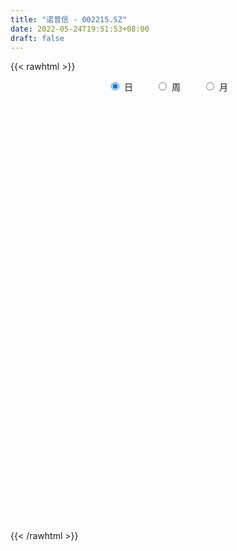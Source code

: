 ```yaml
---
title: "诺普信 - 002215.SZ"
date: 2022-05-24T19:51:53+08:00
draft: false
---
```

{{< rawhtml >}}
    <div style="text-align: center">
        <label style="padding: 1rem;"><input style="margin-right: .5rem" type="radio" name="period" value="D" checked onclick="period_change(this)">日</label>
        <label style="padding: 1rem;"><input style="margin-right: .5rem" type="radio" name="period" value="W" onclick="period_change(this)">周</label>
        <label style="padding: 1rem;"><input style="margin-right: .5rem" type="radio" name="period" value="M" onclick="period_change(this)">月</label>
    </div>
    <div id="chart" style="height: 700px;"></div> 
    <script type="text/javascript">
        const D_v = [60649.0,53794.66,60873.74,36937.0,48613.0,34740.74,34800.63,42772.08,46155.95,68026.43,63951.6,67147.12,61768.01,81142.34,64448.39,59688.74,45954.0,45189.6,44986.1,109487.81,78134.01,126388.38,112275.99,123543.45,178608.31,84661.29,121517.71,73201.54,87243.5,155248.01,84509.02,48795.67,56536.09,44275.94,61670.0,184777.28,72850.76,50627.6,47685.0,42605.88,44467.77,61902.3,38774.91,78139.6,49396.6,41356.0,33463.9,71434.51,42306.81,43403.98,59270.99,51622.14,57786.0,72183.06,54178.18,42617.19,61509.24,45658.0,52574.01,47603.0,41031.52,50071.34,56263.0,58788.0,70434.68,84414.44,75149.81,70818.01,55273.43,41768.0,53281.5,59836.05,78556.9,69622.8,152141.29,117099.38,201098.51,97010.73,121613.37,74896.89,126249.07,125310.13,107901.13,208026.54,205317.69,178239.35,313218.91,289357.1,253966.43,376254.07,394253.87,320524.87,313929.02,335900.84,344615.22,150069.57,155334.35,97629.61,149814.13,123701.11,91222.32,138672.56,63771.39,98301.28,168200.43,216607.19,108783.66,516191.47,401081.71,194367.6,173082.0,143390.77,211558.09,94500.06,99037.0,126050.38,75703.99,79815.0,119542.92,63768.08,65291.11,95272.48,88628.76,93270.03,96940.53,113738.92,65725.53,81386.12,88477.96,128781.53,105652.0,127235.93,85025.97,83069.22,128472.7,93664.78,115633.48,79064.08,68063.09,205007.96,118601.91,84515.0,88556.0,61139.0,77994.21,91326.7,113216.93,122025.9,107240.75,179537.28,104623.28,127023.21,89202.19,96763.48,119618.3,171716.52,137259.09,106101.35,270765.12,260657.29,161072.1,95763.48,123513.64,89346.53,142777.88,74793.25,122748.0,187184.93,145701.7,142237.73,85433.36,172910.92,144379.96,80340.97,166529.58,132095.49,84925.09,97166.42,83990.99,85870.0,78516.95,69679.8,67613.89,58494.34,53888.83,128074.46,271110.68,123588.79,123157.69,94254.1,267662.95,243140.74,121334.0,103223.37,70968.0,80839.0,105854.04,321301.39,300873.12,179811.49,206909.72,153220.82,277599.22,192259.0,206218.94,265417.71,191399.91,225975.77,259883.0,169596.89,149765.96,190692.0,295590.91,269185.59,498699.15,401230.47,254982.52,469396.21,336515.38,225511.0,279685.0,388707.82,339212.79,736543.64,569323.38,474315.66,309426.14,653931.67,709516.16,612321.75,463353.43,337731.48,241573.78,234616.81,225342.97,236624.09,211886.31,189074.22,138309.7,152093.0,262631.0,135413.0,165889.54,392576.94,179950.92,156174.01,138870.13,111893.62,179676.37,187596.65]
const D_histogram = [0.0,0.0018762393,-0.0020664705,-0.0050543364,-0.0053993365,-0.0078163083,-0.0082476062,-0.0036340544,-0.0004827112,0.0040960839,0.0068121801,0.0082028642,0.0099220339,0.0142487719,0.0130519032,0.0121847991,0.0090340343,0.0089871484,0.0077342406,0.0126721628,0.0155547776,0.0182198095,0.0205672327,0.0225456522,0.0298940426,0.0325159029,0.0262201234,0.0203488041,0.0111758735,0.0118761245,0.0059373853,-0.0013120517,-0.0115526974,-0.0173614226,-0.0264299989,-0.0548751037,-0.0670454115,-0.068224194,-0.0686781774,-0.0672211875,-0.0600223672,-0.0494652497,-0.0397966035,-0.0272719159,-0.0205714665,-0.0146350156,-0.0088170901,-0.00208199,0.0036033044,0.0076861789,0.0047895487,0.0014882896,-0.0050878007,-0.0114456363,-0.0090110026,-0.0062779222,0.0022568446,0.0050409727,0.0078923338,0.0048747841,0.0078984388,0.0119793896,0.015843623,0.0193333416,0.0236376736,0.0300876042,0.0291793663,0.0249166298,0.0270143247,0.0246307826,0.0239745351,0.023104328,0.0265602098,0.0286568413,0.0354698873,0.0358666234,0.0449027286,0.0428233771,0.0388938857,0.0358366357,0.0327665003,0.0336036085,0.035492876,0.0448816255,0.0558237306,0.0549132558,0.0764906858,0.0744815682,0.0825133111,0.0885712494,0.0954253129,0.0913525744,0.0938381262,0.0617995163,0.0147659069,-0.0124309337,-0.0468002651,-0.0639733346,-0.0571967153,-0.050950013,-0.056733969,-0.0670732893,-0.0712766495,-0.0821003107,-0.0631337457,-0.0665507363,-0.0664357299,-0.0390726555,-0.0176743889,-0.0106688468,-0.016856371,-0.0303120976,-0.0609506433,-0.0712578797,-0.0655664053,-0.069779642,-0.0708865802,-0.0691887815,-0.0752369839,-0.0741645131,-0.0691543038,-0.0636955529,-0.0536294101,-0.0385281883,-0.0241657772,-0.017984204,-0.0082788072,-0.001960063,0.0038237513,0.0127894294,0.0187830563,0.0308531493,0.0383706789,0.0438295675,0.0361248999,0.0338928351,0.0376833581,0.0360296562,0.033520897,0.0413803196,0.037363054,0.0317707336,0.0254119462,0.0207627012,0.0148286565,0.0058138925,0.0074528673,0.011837435,0.0125806477,0.0211847218,0.0271965643,0.0286538026,0.0245618979,0.0158740676,0.0079157335,0.0129391371,0.0149574135,0.0123995355,0.0236718323,0.0353096298,0.029893373,0.0229382344,0.0089491072,0.0059422112,0.0035810814,0.0023784945,0.0038742101,0.0088884615,0.0094431825,-0.0005059656,-0.0082197351,-0.0287873724,-0.0415897004,-0.0493971492,-0.076526398,-0.0816225889,-0.0884101168,-0.0803841847,-0.0626728071,-0.040314572,-0.0231438905,-0.0081575028,-0.0036035032,0.0024774588,0.0053620109,0.0201195671,0.0408612434,0.0494951438,0.0576328316,0.0572434354,0.0584193146,0.0437888946,0.0326820722,0.0236533448,0.0182610471,0.0153890456,0.0084686075,0.011479523,0.0147876275,-0.0023467683,-0.0135216195,-0.0139627544,-0.0025158418,-0.0071864224,-0.0287178595,-0.020056236,-0.0152147137,-0.000861324,0.0167889248,0.022140351,0.0213666504,0.0224892886,0.0310721733,0.0335994211,0.0461619366,0.0348944779,0.0226036897,0.0211132863,0.0219551263,0.0075720079,0.0035282083,0.0029779515,-0.0081240951,0.0015641236,0.0103701312,-0.0175999669,-0.0269091348,-0.0067418905,0.007246228,-0.0159354141,-0.0592482723,-0.1197933593,-0.1589744179,-0.1612888176,-0.163619511,-0.1418527805,-0.1083526949,-0.0817710745,-0.0524365975,-0.0272621679,-0.0155253741,-0.0076854938,0.0049765338,0.0340257688,0.0468569386,0.0493816885,0.049668908,0.0503399547,0.0530161945,0.0356282939]
const D_fast = [0.0,0.0023452991,-0.0021140283,-0.0063654782,-0.0080603125,-0.0124313614,-0.0149245609,-0.0112195227,-0.0081888572,-0.0025860412,0.0018331001,0.0052745002,0.0094741784,0.0173631094,0.0194292165,0.0216083122,0.0207160559,0.0229159571,0.0235966095,0.0317025724,0.0384738815,0.0456938658,0.0531830972,0.0607979298,0.0756198308,0.0863706668,0.0866299182,0.0858457999,0.0794668376,0.0831361198,0.0786817269,0.071104277,0.0579754569,0.0478263761,0.0321503,-0.0100135807,-0.0389452413,-0.0571800724,-0.0748036002,-0.0901519071,-0.0979586786,-0.0997678736,-0.1000483782,-0.0943416695,-0.0927840867,-0.0905063898,-0.0868927368,-0.0806781342,-0.0740920138,-0.0680875945,-0.0697868376,-0.0727160242,-0.0805640647,-0.0897833093,-0.0896014263,-0.0884378264,-0.0793388485,-0.0752944772,-0.0704700327,-0.0722688863,-0.067270622,-0.0601948237,-0.0523696846,-0.0440466305,-0.0338328801,-0.0198610485,-0.0134744449,-0.0115080239,-0.0026567479,0.0011174057,0.006454792,0.0113606669,0.0214566011,0.030717443,0.0463979608,0.0557613527,0.0760231401,0.0846496328,0.0904436128,0.0963455218,0.1014670115,0.1107050218,0.1214675083,0.1420766642,0.1669747019,0.1797925411,0.2204926426,0.2371039171,0.2657639877,0.2939647384,0.3246751301,0.3434405352,0.3693856186,0.3527968877,0.309454755,0.279150181,0.2330807833,0.1999143802,0.1923918207,0.1859010197,0.1659335714,0.1388259288,0.1168034062,0.0854546673,0.0886377959,0.0685831212,0.0520891952,0.0696841057,0.0866637751,0.0910021055,0.0806004885,0.0595667375,0.013690531,-0.0144311754,-0.0251313022,-0.0467894495,-0.0656180327,-0.0812174294,-0.1060748777,-0.1235435353,-0.1358219019,-0.1462870392,-0.1496282489,-0.1441590742,-0.1358381074,-0.1341525852,-0.1265168902,-0.1206881618,-0.1139484097,-0.1017853742,-0.0910959832,-0.0713126029,-0.0542024035,-0.0377861231,-0.0364595658,-0.0302184218,-0.0170070592,-0.0096533471,-0.0037818821,0.0144226205,0.0197461183,0.0220964813,0.0220906805,0.0226321108,0.0204052302,0.0128439393,0.016346131,0.0236900574,0.0275784321,0.0414786866,0.0542896702,0.0629103591,0.0649589289,0.0602396155,0.0542602148,0.0625184026,0.0682760324,0.0688180383,0.0860082932,0.106473498,0.1085305845,0.1073100046,0.0955581542,0.0940368109,0.0925709515,0.0919629882,0.0944272564,0.1016636231,0.1045791398,0.0945035003,0.0847347969,0.0569703166,0.0337705634,0.0136138273,-0.032647021,-0.0581488591,-0.0870389162,-0.0991090303,-0.0970658544,-0.0847862624,-0.0734015534,-0.0604545415,-0.0568014177,-0.0501010909,-0.0458760361,-0.0260885882,0.004868399,0.0258760853,0.0484219811,0.0623434437,0.0781241516,0.0744409552,0.0715046508,0.0683892596,0.0675622237,0.0685374836,0.0637341973,0.0696149936,0.076620005,0.0588989171,0.044343661,0.0404118375,0.0512297896,0.0447626035,0.0160517015,0.019699266,0.0207371098,0.0348751686,0.0567226485,0.0676091625,0.0721771246,0.0789220849,0.095273013,0.106200116,0.1303031156,0.1277592764,0.1211194106,0.1249073288,0.1312379503,0.1187478339,0.1155860865,0.1157803175,0.1026472471,0.1127264968,0.1241250372,0.0917549473,0.0757184957,0.0942002673,0.1099999429,0.0828344472,0.024709521,-0.0657839058,-0.1447085689,-0.1873451731,-0.2305807442,-0.2442772088,-0.2378652969,-0.2317264452,-0.2155011176,-0.1971422299,-0.1892867797,-0.1833682727,-0.1694621118,-0.1319064345,-0.10736103,-0.0924908581,-0.0797864116,-0.0665303762,-0.0506000877,-0.0590809149]
const D_slow = [0.0,0.0004690598,-0.0000475578,-0.0013111419,-0.002660976,-0.0046150531,-0.0066769546,-0.0075854683,-0.0077061461,-0.0066821251,-0.00497908,-0.002928364,-0.0004478555,0.0031143375,0.0063773133,0.009423513,0.0116820216,0.0139288087,0.0158623689,0.0190304096,0.022919104,0.0274740563,0.0326158645,0.0382522776,0.0457257882,0.0538547639,0.0604097948,0.0654969958,0.0682909642,0.0712599953,0.0727443416,0.0724163287,0.0695281543,0.0651877987,0.058580299,0.044861523,0.0281001702,0.0110441216,-0.0061254227,-0.0229307196,-0.0379363114,-0.0503026238,-0.0602517747,-0.0670697537,-0.0722126203,-0.0758713742,-0.0780756467,-0.0785961442,-0.0776953181,-0.0757737734,-0.0745763862,-0.0742043138,-0.075476264,-0.0783376731,-0.0805904237,-0.0821599043,-0.0815956931,-0.0803354499,-0.0783623665,-0.0771436704,-0.0751690607,-0.0721742133,-0.0682133076,-0.0633799722,-0.0574705538,-0.0499486527,-0.0426538112,-0.0364246537,-0.0296710725,-0.0235133769,-0.0175197431,-0.0117436611,-0.0051036087,0.0020606017,0.0109280735,0.0198947293,0.0311204115,0.0418262558,0.0515497272,0.0605088861,0.0687005112,0.0771014133,0.0859746323,0.0971950387,0.1111509713,0.1248792853,0.1440019567,0.1626223488,0.1832506766,0.205393489,0.2292498172,0.2520879608,0.2755474923,0.2909973714,0.2946888481,0.2915811147,0.2798810484,0.2638877148,0.249588536,0.2368510327,0.2226675405,0.2058992181,0.1880800557,0.1675549781,0.1517715416,0.1351338576,0.1185249251,0.1087567612,0.104338164,0.1016709523,0.0974568595,0.0898788351,0.0746411743,0.0568267044,0.040435103,0.0229901925,0.0052685475,-0.0120286479,-0.0308378939,-0.0493790221,-0.0666675981,-0.0825914863,-0.0959988388,-0.1056308859,-0.1116723302,-0.1161683812,-0.118238083,-0.1187280988,-0.117772161,-0.1145748036,-0.1098790395,-0.1021657522,-0.0925730825,-0.0816156906,-0.0725844656,-0.0641112569,-0.0546904173,-0.0456830033,-0.037302779,-0.0269576991,-0.0176169356,-0.0096742522,-0.0033212657,0.0018694096,0.0055765737,0.0070300469,0.0088932637,0.0118526224,0.0149977843,0.0202939648,0.0270931059,0.0342565565,0.040397031,0.0443655479,0.0463444813,0.0495792655,0.0533186189,0.0564185028,0.0623364609,0.0711638683,0.0786372115,0.0843717702,0.086609047,0.0880945997,0.0889898701,0.0895844937,0.0905530462,0.0927751616,0.0951359572,0.0950094659,0.0929545321,0.085757689,0.0753602639,0.0630109765,0.043879377,0.0234737298,0.0013712006,-0.0187248456,-0.0343930473,-0.0444716904,-0.050257663,-0.0522970387,-0.0531979145,-0.0525785498,-0.051238047,-0.0462081553,-0.0359928444,-0.0236190585,-0.0092108506,0.0051000083,0.019704837,0.0306520606,0.0388225786,0.0447359148,0.0493011766,0.053148438,0.0552655899,0.0581354706,0.0618323775,0.0612456854,0.0578652805,0.0543745919,0.0537456315,0.0519490259,0.044769561,0.039755502,0.0359518236,0.0357364926,0.0399337238,0.0454688115,0.0508104741,0.0564327963,0.0642008396,0.0726006949,0.084141179,0.0928647985,0.0985157209,0.1037940425,0.1092828241,0.111175826,0.1120578781,0.112802366,0.1107713422,0.1111623731,0.1137549059,0.1093549142,0.1026276305,0.1009421579,0.1027537149,0.0987698613,0.0839577933,0.0540094535,0.014265849,-0.0260563554,-0.0669612332,-0.1024244283,-0.129512602,-0.1499553707,-0.16306452,-0.169880062,-0.1737614055,-0.175682779,-0.1744386455,-0.1659322033,-0.1542179687,-0.1418725466,-0.1294553196,-0.1168703309,-0.1036162823,-0.0947092088]
const D_data = [['2021-05-13', 5.5139, 5.4451, 5.4352, 5.5335],['2021-05-14', 5.4451, 5.4745, 5.4057, 5.4844],['2021-05-17', 5.4647, 5.3959, 5.3664, 5.4844],['2021-05-18', 5.4057, 5.3861, 5.3369, 5.4057],['2021-05-19', 5.3959, 5.4057, 5.3763, 5.4254],['2021-05-20', 5.3861, 5.3664, 5.3566, 5.4057],['2021-05-21', 5.3664, 5.3763, 5.3566, 5.4057],['2021-05-24', 5.3763, 5.4451, 5.3664, 5.4451],['2021-05-25', 5.4549, 5.4451, 5.3959, 5.4549],['2021-05-26', 5.4451, 5.4844, 5.4352, 5.504],['2021-05-27', 5.4942, 5.4844, 5.4745, 5.5139],['2021-05-28', 5.4942, 5.4844, 5.4745, 5.5433],['2021-05-31', 5.4844, 5.504, 5.4549, 5.5335],['2021-06-01', 5.504, 5.563, 5.4745, 5.5728],['2021-06-02', 5.563, 5.5139, 5.4844, 5.6023],['2021-06-03', 5.5532, 5.5237, 5.504, 5.5532],['2021-06-04', 5.5237, 5.4942, 5.4942, 5.5433],['2021-06-07', 5.4942, 5.5335, 5.4745, 5.5433],['2021-06-08', 5.5433, 5.5237, 5.4844, 5.5532],['2021-06-09', 5.5335, 5.622, 5.5237, 5.6515],['2021-06-10', 5.6318, 5.6318, 5.563, 5.6515],['2021-06-11', 5.6318, 5.6613, 5.5925, 5.7596],['2021-06-15', 5.6613, 5.6908, 5.5728, 5.7399],['2021-06-16', 5.6318, 5.7203, 5.6318, 5.7989],['2021-06-17', 5.73, 5.84, 5.68, 5.94],['2021-06-18', 5.86, 5.84, 5.77, 5.88],['2021-06-21', 5.85, 5.75, 5.7, 5.88],['2021-06-22', 5.75, 5.75, 5.71, 5.79],['2021-06-23', 5.74, 5.69, 5.65, 5.75],['2021-06-24', 5.68, 5.81, 5.6, 5.83],['2021-06-25', 5.81, 5.73, 5.71, 5.81],['2021-06-28', 5.71, 5.69, 5.69, 5.76],['2021-06-29', 5.69, 5.61, 5.6, 5.7],['2021-06-30', 5.61, 5.62, 5.6, 5.65],['2021-07-01', 5.63, 5.53, 5.52, 5.64],['2021-07-02', 5.4, 5.16, 5.0, 5.4],['2021-07-05', 5.13, 5.21, 5.13, 5.25],['2021-07-06', 5.23, 5.26, 5.17, 5.28],['2021-07-07', 5.21, 5.21, 5.17, 5.26],['2021-07-08', 5.21, 5.18, 5.17, 5.24],['2021-07-09', 5.15, 5.22, 5.15, 5.22],['2021-07-12', 5.26, 5.26, 5.23, 5.33],['2021-07-13', 5.26, 5.26, 5.2, 5.29],['2021-07-14', 5.25, 5.32, 5.25, 5.38],['2021-07-15', 5.32, 5.27, 5.23, 5.33],['2021-07-16', 5.28, 5.27, 5.24, 5.33],['2021-07-19', 5.28, 5.28, 5.22, 5.29],['2021-07-20', 5.23, 5.31, 5.17, 5.32],['2021-07-21', 5.31, 5.32, 5.27, 5.34],['2021-07-22', 5.31, 5.32, 5.27, 5.34],['2021-07-23', 5.3, 5.23, 5.21, 5.31],['2021-07-26', 5.21, 5.2, 5.11, 5.24],['2021-07-27', 5.18, 5.12, 5.12, 5.25],['2021-07-28', 5.08, 5.07, 5.0, 5.14],['2021-07-29', 5.09, 5.15, 5.0, 5.2],['2021-07-30', 5.12, 5.15, 5.1, 5.17],['2021-08-02', 5.12, 5.24, 5.1, 5.25],['2021-08-03', 5.22, 5.19, 5.17, 5.25],['2021-08-04', 5.2, 5.2, 5.17, 5.23],['2021-08-05', 5.2, 5.12, 5.11, 5.21],['2021-08-06', 5.14, 5.19, 5.09, 5.19],['2021-08-09', 5.18, 5.22, 5.17, 5.24],['2021-08-10', 5.2, 5.24, 5.2, 5.26],['2021-08-11', 5.25, 5.26, 5.22, 5.27],['2021-08-12', 5.26, 5.3, 5.24, 5.34],['2021-08-13', 5.3, 5.37, 5.27, 5.38],['2021-08-16', 5.4, 5.31, 5.3, 5.44],['2021-08-17', 5.31, 5.27, 5.25, 5.39],['2021-08-18', 5.29, 5.36, 5.26, 5.37],['2021-08-19', 5.35, 5.32, 5.3, 5.39],['2021-08-20', 5.31, 5.35, 5.25, 5.36],['2021-08-23', 5.36, 5.36, 5.33, 5.4],['2021-08-24', 5.37, 5.44, 5.35, 5.44],['2021-08-25', 5.42, 5.46, 5.39, 5.48],['2021-08-26', 5.46, 5.57, 5.43, 5.61],['2021-08-27', 5.55, 5.54, 5.46, 5.62],['2021-08-30', 5.54, 5.71, 5.54, 5.77],['2021-08-31', 5.74, 5.63, 5.61, 5.74],['2021-09-01', 5.65, 5.63, 5.53, 5.71],['2021-09-02', 5.6, 5.66, 5.58, 5.67],['2021-09-03', 5.69, 5.68, 5.66, 5.82],['2021-09-06', 5.63, 5.76, 5.62, 5.85],['2021-09-07', 5.78, 5.82, 5.76, 5.86],['2021-09-08', 5.84, 5.99, 5.84, 6.03],['2021-09-09', 5.97, 6.12, 5.92, 6.16],['2021-09-10', 6.1, 6.06, 5.98, 6.14],['2021-09-13', 6.02, 6.47, 6.01, 6.49],['2021-09-14', 6.54, 6.31, 6.26, 6.54],['2021-09-15', 6.33, 6.54, 6.27, 6.57],['2021-09-16', 6.5, 6.65, 6.45, 6.86],['2021-09-17', 6.66, 6.8, 6.53, 6.94],['2021-09-22', 6.73, 6.78, 6.68, 6.94],['2021-09-23', 6.76, 6.97, 6.7, 7.1],['2021-09-24', 6.97, 6.56, 6.53, 6.97],['2021-09-27', 6.51, 6.23, 6.0, 6.59],['2021-09-28', 6.3, 6.32, 6.21, 6.4],['2021-09-29', 6.26, 6.08, 6.06, 6.36],['2021-09-30', 6.12, 6.15, 6.08, 6.23],['2021-10-08', 6.21, 6.41, 6.2, 6.49],['2021-10-11', 6.39, 6.43, 6.23, 6.55],['2021-10-12', 6.44, 6.27, 6.23, 6.45],['2021-10-13', 6.29, 6.15, 5.94, 6.29],['2021-10-14', 6.15, 6.16, 6.05, 6.19],['2021-10-15', 6.15, 6.0, 5.97, 6.16],['2021-10-18', 6.05, 6.36, 6.03, 6.38],['2021-10-19', 6.37, 6.09, 6.06, 6.37],['2021-10-20', 6.09, 6.09, 6.0, 6.17],['2021-10-21', 6.12, 6.48, 6.09, 6.7],['2021-10-22', 6.38, 6.53, 6.32, 6.66],['2021-10-25', 6.55, 6.43, 6.43, 6.65],['2021-10-26', 6.47, 6.27, 6.22, 6.49],['2021-10-27', 6.3, 6.12, 6.07, 6.3],['2021-10-28', 6.16, 5.76, 5.74, 6.16],['2021-10-29', 5.76, 5.86, 5.73, 5.88],['2021-11-01', 5.8, 6.0, 5.8, 6.04],['2021-11-02', 5.99, 5.83, 5.78, 6.11],['2021-11-03', 5.84, 5.8, 5.75, 5.86],['2021-11-04', 5.83, 5.78, 5.73, 5.83],['2021-11-05', 5.78, 5.61, 5.6, 5.79],['2021-11-08', 5.6, 5.62, 5.56, 5.71],['2021-11-09', 5.62, 5.62, 5.6, 5.68],['2021-11-10', 5.62, 5.59, 5.51, 5.65],['2021-11-11', 5.6, 5.63, 5.56, 5.71],['2021-11-12', 5.62, 5.71, 5.61, 5.74],['2021-11-15', 5.71, 5.74, 5.7, 5.8],['2021-11-16', 5.74, 5.66, 5.65, 5.8],['2021-11-17', 5.67, 5.72, 5.65, 5.75],['2021-11-18', 5.72, 5.7, 5.68, 5.77],['2021-11-19', 5.7, 5.71, 5.59, 5.73],['2021-11-22', 5.68, 5.78, 5.68, 5.88],['2021-11-23', 5.77, 5.78, 5.76, 5.85],['2021-11-24', 5.79, 5.91, 5.75, 5.94],['2021-11-25', 5.92, 5.92, 5.85, 5.97],['2021-11-26', 5.91, 5.95, 5.89, 5.98],['2021-11-29', 5.86, 5.8, 5.75, 5.88],['2021-11-30', 5.8, 5.86, 5.8, 5.95],['2021-12-01', 5.86, 5.96, 5.82, 5.97],['2021-12-02', 6.0, 5.92, 5.89, 6.01],['2021-12-03', 5.93, 5.92, 5.86, 5.94],['2021-12-06', 5.91, 6.09, 5.89, 6.2],['2021-12-07', 6.09, 5.98, 5.94, 6.16],['2021-12-08', 6.01, 5.96, 5.94, 6.04],['2021-12-09', 5.95, 5.94, 5.9, 5.96],['2021-12-10', 5.93, 5.95, 5.91, 5.99],['2021-12-13', 5.96, 5.92, 5.9, 6.01],['2021-12-14', 5.92, 5.85, 5.82, 5.92],['2021-12-15', 5.85, 5.97, 5.8, 6.02],['2021-12-16', 5.97, 6.03, 5.93, 6.03],['2021-12-17', 6.05, 6.01, 6.0, 6.11],['2021-12-20', 5.99, 6.15, 5.99, 6.2],['2021-12-21', 6.15, 6.18, 6.1, 6.19],['2021-12-22', 6.2, 6.17, 6.09, 6.23],['2021-12-23', 6.16, 6.12, 6.1, 6.18],['2021-12-24', 6.12, 6.05, 6.03, 6.16],['2021-12-27', 6.07, 6.03, 6.03, 6.21],['2021-12-28', 6.06, 6.2, 6.04, 6.22],['2021-12-29', 6.17, 6.2, 6.1, 6.3],['2021-12-30', 6.18, 6.16, 6.15, 6.24],['2021-12-31', 6.3, 6.38, 6.21, 6.45],['2022-01-04', 6.38, 6.48, 6.32, 6.51],['2022-01-05', 6.46, 6.32, 6.27, 6.46],['2022-01-06', 6.3, 6.3, 6.29, 6.4],['2022-01-07', 6.31, 6.18, 6.18, 6.34],['2022-01-10', 6.19, 6.29, 6.17, 6.31],['2022-01-11', 6.29, 6.3, 6.26, 6.4],['2022-01-12', 6.33, 6.32, 6.27, 6.36],['2022-01-13', 6.34, 6.37, 6.26, 6.45],['2022-01-14', 6.39, 6.45, 6.32, 6.53],['2022-01-17', 6.45, 6.43, 6.37, 6.49],['2022-01-18', 6.41, 6.29, 6.29, 6.44],['2022-01-19', 6.28, 6.28, 6.26, 6.35],['2022-01-20', 6.26, 6.04, 6.04, 6.31],['2022-01-21', 6.02, 6.03, 5.92, 6.11],['2022-01-24', 6.01, 6.01, 5.93, 6.06],['2022-01-25', 6.0, 5.63, 5.61, 6.02],['2022-01-26', 5.64, 5.76, 5.63, 5.83],['2022-01-27', 5.78, 5.64, 5.61, 5.79],['2022-01-28', 5.68, 5.76, 5.67, 5.83],['2022-02-07', 5.78, 5.89, 5.78, 5.96],['2022-02-08', 5.89, 6.01, 5.88, 6.03],['2022-02-09', 6.01, 6.02, 6.0, 6.09],['2022-02-10', 5.98, 6.06, 5.97, 6.08],['2022-02-11', 6.1, 5.97, 5.95, 6.1],['2022-02-14', 5.95, 6.01, 5.94, 6.04],['2022-02-15', 5.98, 5.99, 5.94, 6.04],['2022-02-16', 6.01, 6.19, 6.01, 6.22],['2022-02-17', 6.28, 6.38, 6.28, 6.45],['2022-02-18', 6.38, 6.34, 6.27, 6.38],['2022-02-21', 6.3, 6.42, 6.28, 6.42],['2022-02-22', 6.42, 6.38, 6.31, 6.43],['2022-02-23', 6.61, 6.45, 6.39, 6.75],['2022-02-24', 6.44, 6.26, 6.16, 6.57],['2022-02-25', 6.32, 6.27, 6.22, 6.38],['2022-02-28', 6.29, 6.27, 6.22, 6.35],['2022-03-01', 6.27, 6.3, 6.25, 6.33],['2022-03-02', 6.3, 6.33, 6.24, 6.36],['2022-03-03', 6.35, 6.27, 6.23, 6.35],['2022-03-04', 6.26, 6.4, 6.21, 6.6],['2022-03-07', 6.48, 6.44, 6.39, 6.64],['2022-03-08', 6.41, 6.16, 6.16, 6.44],['2022-03-09', 6.18, 6.16, 5.79, 6.29],['2022-03-10', 6.26, 6.26, 6.18, 6.42],['2022-03-11', 6.2, 6.44, 6.08, 6.5],['2022-03-14', 6.44, 6.26, 6.26, 6.5],['2022-03-15', 6.21, 5.97, 5.97, 6.35],['2022-03-16', 6.07, 6.3, 5.93, 6.33],['2022-03-17', 6.32, 6.28, 6.25, 6.4],['2022-03-18', 6.24, 6.45, 6.22, 6.53],['2022-03-21', 6.5, 6.59, 6.42, 6.62],['2022-03-22', 6.65, 6.52, 6.48, 6.65],['2022-03-23', 6.52, 6.48, 6.45, 6.57],['2022-03-24', 6.45, 6.53, 6.4, 6.6],['2022-03-25', 6.48, 6.68, 6.48, 6.79],['2022-03-28', 6.73, 6.67, 6.61, 6.89],['2022-03-29', 6.67, 6.88, 6.61, 6.99],['2022-03-30', 6.8, 6.63, 6.59, 6.87],['2022-03-31', 6.59, 6.59, 6.53, 6.68],['2022-04-01', 6.63, 6.72, 6.59, 7.05],['2022-04-06', 6.65, 6.78, 6.54, 6.82],['2022-04-07', 6.77, 6.58, 6.58, 6.79],['2022-04-08', 6.61, 6.68, 6.4, 6.76],['2022-04-11', 6.65, 6.73, 6.63, 6.88],['2022-04-12', 6.63, 6.58, 6.35, 6.68],['2022-04-13', 6.56, 6.85, 6.54, 7.24],['2022-04-14', 6.8, 6.91, 6.65, 6.95],['2022-04-15', 6.81, 6.41, 6.38, 6.91],['2022-04-18', 6.41, 6.54, 6.36, 6.95],['2022-04-19', 6.5, 6.94, 6.45, 7.15],['2022-04-20', 6.91, 6.97, 6.78, 7.18],['2022-04-21', 6.94, 6.49, 6.43, 7.05],['2022-04-22', 6.36, 6.04, 6.0, 6.43],['2022-04-25', 5.96, 5.48, 5.48, 6.0],['2022-04-26', 5.49, 5.37, 5.28, 5.59],['2022-04-27', 5.22, 5.59, 5.21, 5.62],['2022-04-28', 5.56, 5.44, 5.37, 5.63],['2022-04-29', 5.5, 5.66, 5.48, 5.72],['2022-05-05', 5.69, 5.84, 5.6, 5.9],['2022-05-06', 5.72, 5.82, 5.68, 5.91],['2022-05-09', 5.79, 5.93, 5.74, 5.95],['2022-05-10', 5.88, 5.97, 5.83, 5.98],['2022-05-11', 5.97, 5.86, 5.85, 6.05],['2022-05-12', 5.8, 5.83, 5.76, 5.9],['2022-05-13', 5.85, 5.92, 5.84, 6.06],['2022-05-16', 6.0, 6.23, 5.98, 6.25],['2022-05-17', 6.2, 6.15, 6.1, 6.24],['2022-05-18', 6.15, 6.08, 6.06, 6.17],['2022-05-19', 5.99, 6.08, 5.96, 6.11],['2022-05-20', 6.08, 6.11, 6.04, 6.14],['2022-05-23', 6.18, 6.17, 6.09, 6.2],['2022-05-24', 6.17, 5.9, 5.89, 6.19]]
const W_v = [696188.0900000001,891201.6000000001,1236969.6799999999,1034116.92,976954.9099999999,1090227.78,707240.2000000001,581940.47,736779.6,460734.19,483892.22,328107.59,536434.63,599031.72,442557.6900000001,398075.39,286415.01,401430.51,256869.29,184832.02,194522.55,341069.57,189818.65,256817.76,250416.61,279661.24,221647.2,225704.41,313735.96,401606.13,134796.95,123511.69,450200.9,582947.3100000001,456128.6299999999,601903.6699999999,738334.24,373228.4400000001,325725.09,345573.25,493758.42,455403.01,646918.95,367729.51,541818.27,442520.57,418723.86,340915.06,297709.89,226067.59,247976.37,289658.7,528274.36,394973.81,410047.05,327997.15,815618.0799999998,609585.3100000001,802052.1,499592.1,709144.23,1132971.73,478622.53,552078.89,347990.44,416336.89,520114.51,368168.7,438237.88,247826.59,136032.4,223176.71,169140.42,183296.66,212537.25,120679.49,302238.85,346439.41,245301.07,482836.1300000001,513813.07,855548.96,969792.4199999998,1300314.49,1065687.0800000001,706395.77,661102.3500000001,778233.4400000001,1549395.5900000001,1404827.3800000001,5164361.790000001,1195101.8399999999,2531528.5300000003,3026993.75,2066431.1899999999,1471505.3100000001,1016458.2,1180998.71,914648.3199999999,637744.9500000001,592603.1,605125.4199999999,519468.61,358582.37,477274.11,466810.73,442783.78,740379.23,728679.0600000001,712254.71,754987.4600000001,587501.02,474395.11,59701.0,563020.9,624761.8400000001,312169.28,437943.42,318507.36,321695.3199999999,405937.67,160911.05,236986.61,385239.99,651046.49,530451.51,577274.37,943602.9800000001,409506.36,313604.4300000001,428266.4,1872522.1899999999,3847624.9799999995,1782590.1599999999,2377761.4500000002,1785853.1599999997,954607.3100000001,1054295.5600000001,719752.95,559163.6799999999,1167183.2700000003,1388906.77,1001605.0799999998,749719.25,878369.7899999999,738417.1,726537.75,692399.79,449794.05,411945.49,306866.53,591744.1100000001,1443712.5899999999,1352729.75,1134241.3700000001,802134.99,1079487.1400000001,1052722.0900000001,2643412.1500000004,1213845.3400000001,977683.76,670495.41,380023.04,411529.0700000001,124660.62,63353.94,283249.11,239550.37,267430.22,250881.65,301319.8,398385.8700000001,401916.5,364354.41,417760.09,269831.21,286284.3,277321.49,386268.01,312084.71,294110.79,299350.59,337696.0599999999,180469.85,236255.6,520608.9899999999,376855.01,265724.4,378579.39,221104.28,628091.5,252438.48,380154.96,411718.6800000001,283625.05,86680.79,282024.84,215965.11,288053.18,313001.48,404185.9,499089.04,521719.78,396054.98,258237.01,269569.41,249880.19,278386.57,248375.77,319971.46,296290.75,477256.42,620868.5700000001,824794.84,1627050.3799999999,970354.73,747648.75,149814.13,515668.66,1410864.46,816898.52,500149.29,406230.46,446269.06,529764.6499999999,484898.13,557819.87,511804.49,597149.4400000001,805460.38,641006.51,616850.5900000001,690663.67,561057.55,385671.63,635157.1,849549.48,682185.8,1118414.3699999999,1081271.3300000001,1065528.76,1893493.9399999999,841711.38,2508103.29,2748549.1500000004,1275889.1300000001,400960.53,854336.24,979465.62,367273.02]
const W_histogram = [0.0,-0.0035993162,0.0153567444,0.0149956143,0.000711938,0.0228852701,0.0186526886,0.0148647121,0.0037151974,-0.001267934,-0.0081208425,-0.0097690807,-0.0032409933,-0.0237424568,-0.0516582801,-0.0886390078,-0.1075457819,-0.1180934934,-0.1447947475,-0.14325965,-0.133991335,-0.1092521257,-0.0878680246,-0.0563036867,-0.0300829635,-0.0283392493,-0.0323531275,-0.0246880669,-0.0574777074,-0.0663380109,-0.0559785021,-0.0399994874,-0.0170391707,0.0301536473,0.055760481,0.0879832388,0.1356796659,0.1686436977,0.1692461909,0.1275327258,0.0743963283,0.0749689552,0.0945880604,0.1026861491,0.1089097723,0.1067789087,0.0665797763,0.0187836669,-0.012931854,-0.0273624731,-0.0319783579,-0.0240012041,0.0153925018,0.0301108895,-0.0002650734,-0.0052435075,0.0280186692,0.0779343369,0.0889324328,0.0814976605,0.1068179044,0.0702405892,0.0364402744,-0.0147543605,-0.0410573876,-0.0692785476,-0.0682701266,-0.0843721074,-0.0678893425,-0.0751905301,-0.0796907356,-0.0844683986,-0.0938781896,-0.0901678252,-0.0794482934,-0.0683923056,-0.0532605799,-0.0546255862,-0.0618394372,-0.1144729447,-0.1202746844,-0.1010397271,-0.0730167871,-0.0303732559,0.0070085879,0.0366726993,0.0421004036,0.0687029237,0.1278563576,0.314283902,0.3482480002,0.3392024802,0.2747249362,0.2689169124,0.1770562064,0.102443711,0.0276226724,-0.0324484819,-0.0653481187,-0.105074862,-0.1210273929,-0.1430219887,-0.1599728698,-0.1669953984,-0.1933838289,-0.2251915308,-0.2183930354,-0.1756152081,-0.1519506766,-0.1093024184,-0.0573611292,-0.0328069739,-0.0456294578,-0.0498575922,-0.0158932463,-0.0093594521,-0.0031855885,-0.0153205436,-0.0204932209,-0.0160830123,-0.0168886628,-0.0159815899,-0.0146247897,0.01270738,0.0444436052,0.0692108013,0.114491412,0.1203765665,0.1267178222,0.1002596731,0.0574588264,0.0873907861,0.077215386,0.0355261281,0.0594966215,0.0325698241,-0.0053226905,-0.0352241436,-0.0419276491,-0.0514109977,-0.043642902,-0.0308835268,-0.015594192,0.0109299652,0.0185745569,0.0127174262,0.0262321996,0.0295885722,0.0213184026,0.0161780254,0.0025743857,0.0069457024,0.041164602,0.045782786,0.0421653055,0.0522928483,0.0522037646,0.0644038498,0.0778851102,0.0862627104,0.0744938626,0.0449032859,0.0250364802,-0.0159778194,-0.0435991938,-0.0518657074,-0.0537290705,-0.0607592648,-0.0724099146,-0.0711262064,-0.0553673999,-0.0375026859,-0.0323473992,-0.0215508969,-0.032828547,-0.0334399349,-0.0391787894,-0.0295468882,-0.0414530588,-0.0611241861,-0.0757104199,-0.081149897,-0.0810180556,-0.0653017168,-0.0273140099,-0.0092879601,0.0009505869,-0.0005104683,0.0045769076,0.0040848693,0.0176748665,0.0242839291,0.0292491186,0.0209422542,0.0159937963,0.0139986889,0.0208260547,0.0189868101,0.0249342276,0.0291202939,0.0419550865,0.0601825729,0.0622732526,0.0246420388,0.0042355661,-0.0049528618,-0.0123606652,-0.0207886124,-0.0217086581,-0.0088907147,-0.0008772729,0.0171084316,0.0371718399,0.0727172729,0.1389118103,0.1579886669,0.1353239427,0.1301339306,0.0931143624,0.0978616494,0.0517344884,0.0028237765,-0.0229378846,-0.0391691864,-0.0331706583,-0.0307085228,-0.026692948,-0.0199388422,-0.0130532482,0.0120906793,0.0135095715,0.0299472013,0.0108341535,-0.0200114764,-0.0259157937,-0.005607972,0.0019975508,0.0140018046,0.0223583122,0.0260249322,0.0405403813,0.0488769864,0.0476869797,0.0258015084,-0.0143487798,-0.0644478299,-0.083547868,-0.0858557078,-0.07157827,-0.0730178725]
const W_fast = [0.0,-0.0044991453,0.0182961015,0.0216838749,0.0075781831,0.0354728328,0.0359034234,0.035831625,0.0256109096,0.0203107947,0.0114276756,0.0073371672,0.0130550063,-0.0133820714,-0.0542124648,-0.1133529444,-0.159146164,-0.1992172488,-0.2621171898,-0.2963970048,-0.3206265235,-0.3232003456,-0.3237832507,-0.3062948345,-0.2875948522,-0.2929359503,-0.3050381104,-0.3035450665,-0.3507041339,-0.3761489401,-0.3797840568,-0.373804914,-0.35510439,-0.3003731601,-0.2608262062,-0.2066076387,-0.1249912952,-0.0498663389,-0.006952298,-0.0167825817,-0.051319897,-0.0320050313,0.0112610889,0.0450307149,0.0784817812,0.1030456447,0.0794914564,0.0363912638,0.0014427794,-0.019828458,-0.0324389323,-0.0304620795,0.0127797519,0.035025862,0.0045836307,-0.0017056802,0.0385611637,0.1079604156,0.1411916197,0.1541312625,0.2061559825,0.1871388147,0.1624485684,0.1075653434,0.0709979695,0.0254571726,0.0093980619,-0.0277969457,-0.0282865164,-0.0543853366,-0.078808226,-0.1047029887,-0.1375823271,-0.156413919,-0.1655564606,-0.1715985491,-0.1697819684,-0.1848033713,-0.2074770816,-0.2887288252,-0.324599236,-0.3306242105,-0.3208554672,-0.28580525,-0.2466712593,-0.207838973,-0.1918861678,-0.1481079168,-0.0569903935,0.2080081264,0.3290342247,0.4047893247,0.4089930147,0.470414219,0.4228175646,0.373815997,0.3059006265,0.2377173518,0.1884806853,0.1224852265,0.0762758474,0.0185257543,-0.0384183442,-0.0871897224,-0.1619241101,-0.2500296947,-0.2978294582,-0.2989554329,-0.3132785705,-0.2979559169,-0.26035491,-0.2440024982,-0.2682323466,-0.2849248791,-0.2549338447,-0.2507399135,-0.245362447,-0.261327538,-0.2716235205,-0.271234065,-0.2762618812,-0.2793502057,-0.281649603,-0.2511405882,-0.2082934617,-0.1662235653,-0.0923201016,-0.0563408055,-0.0183200942,-0.0197133251,-0.0481494652,0.003630191,0.0127586374,-0.0200490885,0.0187955604,0.000011219,-0.0392119683,-0.0779194573,-0.0951048751,-0.1174409731,-0.1205836029,-0.1155451094,-0.1041543226,-0.074897674,-0.0626094431,-0.0652872173,-0.045214394,-0.0344608783,-0.0374014473,-0.0384973181,-0.0514573614,-0.0453496192,-0.000839569,0.0152243115,0.0221481574,0.0453489123,0.0583107697,0.0866118173,0.1195643553,0.1495076331,0.156362251,0.1379974958,0.1243898101,0.0793810557,0.0408598827,0.0196269424,0.0043313116,-0.0178886989,-0.0476418274,-0.0641396707,-0.0622227142,-0.0537336717,-0.0566652347,-0.0512564566,-0.0707412436,-0.0797126151,-0.0952461671,-0.0930009879,-0.1152704231,-0.1502225969,-0.1837364357,-0.209463387,-0.2295860596,-0.23019515,-0.1990359455,-0.1833318857,-0.172855692,-0.1744443643,-0.1682127614,-0.1676835825,-0.1496748687,-0.1369948237,-0.1247173546,-0.1277886554,-0.1287386643,-0.1272340995,-0.11520022,-0.112292762,-0.1001117877,-0.0886456479,-0.0653220836,-0.032048954,-0.0143899612,-0.0458606653,-0.0652082464,-0.0756348897,-0.0861328594,-0.0997579598,-0.10610517,-0.0955099053,-0.0877157817,-0.0654529693,-0.0360966011,0.0176281502,0.1185506402,0.1771246635,0.1882909249,0.2156343956,0.2018934179,0.2311061173,0.1979125784,0.1497078106,0.1182116784,0.0921880799,0.0898939434,0.0846789483,0.082021286,0.0837906812,0.0874129632,0.1155795606,0.1203758456,0.1443002758,0.1278957664,0.0920472674,0.0796640016,0.0985698303,0.1066747409,0.1221794458,0.1361255314,0.1462983845,0.1709489289,0.1915047807,0.2022365189,0.1868014247,0.1430639415,0.0768529339,0.0368659288,0.013094162,0.0094770324,-0.0102170382]
const W_slow = [0.0,-0.0008998291,0.0029393571,0.0066882606,0.0068662451,0.0125875626,0.0172507348,0.0209669128,0.0218957122,0.0215787287,0.0195485181,0.0171062479,0.0162959996,0.0103603854,-0.0025541847,-0.0247139366,-0.0516003821,-0.0811237554,-0.1173224423,-0.1531373548,-0.1866351885,-0.21394822,-0.2359152261,-0.2499911478,-0.2575118887,-0.264596701,-0.2726849829,-0.2788569996,-0.2932264265,-0.3098109292,-0.3238055547,-0.3338054266,-0.3380652193,-0.3305268074,-0.3165866872,-0.2945908775,-0.260670961,-0.2185100366,-0.1761984889,-0.1443153074,-0.1257162254,-0.1069739865,-0.0833269714,-0.0576554342,-0.0304279911,-0.0037332639,0.0129116801,0.0176075969,0.0143746334,0.0075340151,-0.0004605744,-0.0064608754,-0.0026127499,0.0049149724,0.0048487041,0.0035378272,0.0105424945,0.0300260787,0.0522591869,0.072633602,0.0993380781,0.1168982254,0.126008294,0.1223197039,0.112055357,0.0947357201,0.0776681885,0.0565751616,0.039602826,0.0208051935,0.0008825096,-0.0202345901,-0.0437041375,-0.0662460938,-0.0861081671,-0.1032062435,-0.1165213885,-0.1301777851,-0.1456376444,-0.1742558805,-0.2043245516,-0.2295844834,-0.2478386802,-0.2554319941,-0.2536798472,-0.2445116723,-0.2339865714,-0.2168108405,-0.1848467511,-0.1062757756,-0.0192137755,0.0655868445,0.1342680785,0.2014973066,0.2457613582,0.271372286,0.2782779541,0.2701658336,0.2538288039,0.2275600885,0.1973032402,0.1615477431,0.1215545256,0.079805676,0.0314597188,-0.0248381639,-0.0794364228,-0.1233402248,-0.1613278939,-0.1886534985,-0.2029937808,-0.2111955243,-0.2226028888,-0.2350672868,-0.2390405984,-0.2413804614,-0.2421768585,-0.2460069944,-0.2511302996,-0.2551510527,-0.2593732184,-0.2633686159,-0.2670248133,-0.2638479683,-0.252737067,-0.2354343667,-0.2068115136,-0.176717372,-0.1450379165,-0.1199729982,-0.1056082916,-0.0837605951,-0.0644567486,-0.0555752165,-0.0407010612,-0.0325586051,-0.0338892778,-0.0426953137,-0.053177226,-0.0660299754,-0.0769407009,-0.0846615826,-0.0885601306,-0.0858276393,-0.0811840001,-0.0780046435,-0.0714465936,-0.0640494505,-0.0587198499,-0.0546753435,-0.0540317471,-0.0522953215,-0.042004171,-0.0305584745,-0.0200171481,-0.0069439361,0.0061070051,0.0222079676,0.0416792451,0.0632449227,0.0818683884,0.0930942098,0.0993533299,0.095358875,0.0844590766,0.0714926497,0.0580603821,0.0428705659,0.0247680873,0.0069865357,-0.0068553143,-0.0162309858,-0.0243178356,-0.0297055598,-0.0379126965,-0.0462726803,-0.0560673776,-0.0634540997,-0.0738173644,-0.0890984109,-0.1080260158,-0.1283134901,-0.148568004,-0.1648934332,-0.1717219357,-0.1740439257,-0.1738062789,-0.173933896,-0.1727896691,-0.1717684518,-0.1673497351,-0.1612787529,-0.1539664732,-0.1487309097,-0.1447324606,-0.1412327884,-0.1360262747,-0.1312795722,-0.1250460153,-0.1177659418,-0.1072771701,-0.0922315269,-0.0766632138,-0.0705027041,-0.0694438125,-0.070682028,-0.0737721943,-0.0789693474,-0.0843965119,-0.0866191906,-0.0868385088,-0.0825614009,-0.0732684409,-0.0550891227,-0.0203611701,0.0191359966,0.0529669823,0.0855004649,0.1087790555,0.1332444679,0.14617809,0.1468840341,0.1411495629,0.1313572663,0.1230646018,0.1153874711,0.1087142341,0.1037295235,0.1004662114,0.1034888813,0.1068662741,0.1143530745,0.1170616128,0.1120587438,0.1055797953,0.1041778023,0.10467719,0.1081776412,0.1137672192,0.1202734523,0.1304085476,0.1426277942,0.1545495391,0.1609999163,0.1574127213,0.1413007638,0.1204137968,0.0989498699,0.0810553024,0.0628008343]
const W_data = [['2017-07-14', 8.2516, 7.7811, 7.7058, 8.4209],['2017-07-21', 7.8282, 7.7247, 7.0472, 8.0257],['2017-07-28', 7.6023, 8.054, 7.5741, 8.2233],['2017-08-04', 8.0257, 7.8752, 7.7999, 8.2704],['2017-08-11', 7.8658, 7.6682, 7.6682, 8.2139],['2017-08-18', 7.7341, 8.1575, 7.687, 8.3456],['2017-08-25', 8.1763, 7.894, 7.7529, 8.2516],['2017-09-01', 7.9034, 7.894, 7.8093, 7.9787],['2017-09-08', 7.847, 7.7717, 7.6964, 8.0446],['2017-09-15', 7.7341, 7.8093, 7.7341, 7.9128],['2017-09-22', 7.7905, 7.7529, 7.7153, 7.9881],['2017-09-29', 7.7247, 7.7905, 7.6494, 7.9034],['2017-10-13', 7.7999, 7.9034, 7.7811, 8.0069],['2017-10-20', 7.9128, 7.5177, 7.3859, 7.9787],['2017-10-27', 7.5741, 7.2636, 7.2636, 7.5835],['2017-11-03', 7.2636, 6.9155, 6.8308, 7.2636],['2017-11-10', 6.8967, 6.9061, 6.8873, 7.0002],['2017-11-17', 6.9061, 6.8308, 6.6803, 7.0096],['2017-11-24', 6.765, 6.4074, 6.3698, 6.7932],['2017-12-01', 6.4356, 6.558, 6.3133, 6.605],['2017-12-08', 6.5674, 6.5486, 6.3133, 6.5674],['2017-12-15', 6.5297, 6.7085, 6.5109, 6.8214],['2017-12-22', 6.7179, 6.6803, 6.558, 6.7461],['2017-12-29', 6.6803, 6.859, 6.4827, 6.859],['2018-01-05', 6.8308, 6.8779, 6.7555, 6.9531],['2018-01-12', 6.8496, 6.5862, 6.558, 6.9061],['2018-01-19', 6.5862, 6.4451, 6.3604, 6.5862],['2018-01-26', 6.4545, 6.5391, 6.4168, 6.605],['2018-02-02', 6.5203, 5.8899, 5.7206, 6.5768],['2018-02-09', 5.937, 5.984, 5.8617, 6.2851],['2018-02-14', 5.9934, 6.1346, 5.9934, 6.3039],['2018-02-23', 6.144, 6.191, 6.1157, 6.2192],['2018-03-02', 6.2098, 6.3133, 6.1722, 6.3792],['2018-03-09', 6.3133, 6.765, 6.2569, 6.859],['2018-03-16', 6.8026, 6.6803, 6.6615, 7.019],['2018-03-23', 6.6803, 6.9343, 6.6144, 7.1413],['2018-03-30', 6.8308, 7.3954, 6.6521, 7.64],['2018-04-04', 7.3577, 7.5177, 7.3389, 7.7811],['2018-04-13', 7.48, 7.3107, 7.1037, 7.5271],['2018-04-20', 7.3295, 6.765, 6.7179, 7.3577],['2018-04-27', 6.7555, 6.4262, 6.3416, 6.8402],['2018-05-04', 6.4168, 7.0002, 6.398, 7.1507],['2018-05-11', 7.0754, 7.3483, 7.0002, 7.5459],['2018-05-18', 7.4142, 7.3483, 7.2072, 7.6023],['2018-05-25', 7.4142, 7.4424, 7.3765, 7.9317],['2018-06-01', 7.433, 7.433, 6.9625, 7.5365],['2018-06-08', 7.4988, 6.9112, 6.8344, 7.4988],['2018-06-15', 6.9016, 6.6136, 6.5464, 6.9592],['2018-06-22', 6.4504, 6.604, 6.1625, 6.7576],['2018-06-29', 6.7, 6.6808, 6.3352, 6.8152],['2018-07-06', 6.7192, 6.7288, 6.4792, 6.8152],['2018-07-13', 6.748, 6.8728, 6.5848, 6.9976],['2018-07-20', 6.8632, 7.3911, 6.7384, 7.4775],['2018-07-27', 7.3911, 7.2471, 7.1415, 7.5255],['2018-08-03', 7.2471, 6.652, 6.5368, 7.2855],['2018-08-10', 6.6616, 6.8728, 6.4024, 6.892],['2018-08-17', 6.8824, 7.4391, 6.8056, 7.7559],['2018-08-24', 7.4199, 7.9191, 7.036, 7.9383],['2018-08-31', 7.8615, 7.6695, 7.4103, 8.1398],['2018-09-07', 7.6311, 7.5255, 7.3623, 7.8615],['2018-09-14', 7.4871, 8.0726, 7.3527, 8.2934],['2018-09-21', 8.015, 7.3527, 7.1511, 8.2166],['2018-09-28', 7.3239, 7.2567, 7.1128, 7.4583],['2018-10-12', 7.1511, 6.8344, 6.3544, 7.1511],['2018-10-19', 6.8248, 6.9304, 6.4408, 7.1128],['2018-10-26', 6.9304, 6.7288, 6.6424, 7.2663],['2018-11-02', 6.7192, 6.9784, 6.2585, 7.0072],['2018-11-09', 6.892, 6.6712, 6.5752, 6.9304],['2018-11-16', 6.6424, 7.0264, 6.6328, 7.0456],['2018-11-23', 7.0264, 6.7, 6.604, 7.0264],['2018-11-30', 6.6616, 6.6424, 6.5272, 6.8152],['2018-12-07', 6.7768, 6.5464, 6.4696, 6.796],['2018-12-14', 6.5272, 6.3736, 6.316, 6.604],['2018-12-21', 6.316, 6.4408, 6.2777, 6.5464],['2018-12-28', 6.4216, 6.4888, 6.364, 6.5656],['2019-01-04', 6.46, 6.4792, 6.316, 6.5656],['2019-01-11', 6.508, 6.5368, 6.316, 6.5464],['2019-01-18', 6.5272, 6.3064, 6.0761, 6.5272],['2019-01-25', 6.2969, 6.1433, 6.0569, 6.2969],['2019-02-01', 6.1433, 5.3178, 5.0586, 6.1529],['2019-02-15', 5.3082, 5.6249, 5.2698, 5.7497],['2019-02-22', 5.6441, 5.8553, 5.5865, 6.1337],['2019-03-01', 5.9033, 5.9897, 5.8745, 6.1337],['2019-03-08', 6.0185, 6.2873, 5.9897, 6.6328],['2019-03-15', 6.3064, 6.3928, 6.2969, 6.8536],['2019-03-22', 6.3928, 6.46, 6.2969, 6.5272],['2019-03-29', 6.3832, 6.2489, 5.9801, 6.4696],['2019-04-04', 6.2681, 6.6136, 6.2489, 6.7384],['2019-04-12', 7.2759, 7.3047, 6.6712, 7.4103],['2019-04-19', 7.5255, 9.7236, 7.0168, 9.7236],['2019-04-26', 10.6931, 8.6678, 8.6678, 10.7507],['2019-04-30', 8.8597, 8.4758, 8.159, 8.9461],['2019-05-10', 7.8807, 7.8423, 7.3047, 8.1974],['2019-05-17', 7.6983, 8.6294, 7.4775, 8.8597],['2019-05-24', 8.639, 7.4967, 7.4103, 8.7254],['2019-05-31', 7.6215, 7.4103, 7.3431, 8.015],['2019-06-06', 7.4199, 7.0936, 6.8632, 7.4583],['2019-06-14', 7.132, 6.9496, 6.7288, 7.2759],['2019-06-21', 6.8824, 7.036, 6.6808, 7.1128],['2019-06-28', 7.0456, 6.7192, 6.7, 7.0744],['2019-07-05', 6.8632, 6.8056, 6.7672, 7.084],['2019-07-12', 6.8152, 6.5464, 6.2681, 6.8344],['2019-07-19', 6.4792, 6.4024, 6.3928, 6.7768],['2019-07-26', 6.3928, 6.3448, 6.1721, 6.4312],['2019-08-02', 6.2777, 5.8745, 5.7689, 6.3352],['2019-08-09', 5.8361, 5.4809, 5.385, 5.9321],['2019-08-16', 5.5289, 5.7113, 5.4905, 5.7689],['2019-08-23', 5.7977, 6.1241, 5.7977, 6.2201],['2019-08-30', 5.9513, 5.9129, 5.8457, 6.2681],['2019-09-06', 5.9513, 6.2009, 5.8841, 6.3832],['2019-09-12', 6.2393, 6.4792, 6.2393, 6.6328],['2019-09-20', 6.4984, 6.2777, 6.2105, 6.5752],['2019-09-27', 6.2585, 5.7785, 5.7401, 6.2585],['2019-09-30', 5.7881, 5.7689, 5.6633, 5.8361],['2019-10-11', 5.8169, 6.2681, 5.7881, 6.5176],['2019-10-18', 6.3256, 5.9897, 5.9801, 6.364],['2019-10-25', 5.9705, 5.9801, 5.8169, 6.0089],['2019-11-01', 5.9801, 5.6921, 5.6729, 6.1241],['2019-11-08', 5.7305, 5.6825, 5.5289, 5.7497],['2019-11-15', 5.6633, 5.7497, 5.5289, 5.8841],['2019-11-22', 5.7689, 5.6441, 5.6345, 6.0089],['2019-11-29', 5.6537, 5.6153, 5.5673, 5.6825],['2019-12-06', 5.5673, 5.5769, 5.289, 5.6537],['2019-12-13', 5.5769, 5.9417, 5.5001, 5.9801],['2019-12-20', 5.9417, 6.1433, 5.9033, 6.3352],['2019-12-27', 6.1433, 6.2201, 6.0665, 6.4024],['2020-01-03', 6.2393, 6.7096, 6.0761, 6.7384],['2020-01-10', 6.7768, 6.4216, 6.3736, 6.9688],['2020-01-17', 6.412, 6.5368, 6.3448, 6.7096],['2020-01-23', 6.4696, 6.1433, 6.0473, 6.7096],['2020-02-07', 5.5289, 5.7977, 5.001, 5.8457],['2020-02-14', 5.8169, 6.7192, 5.6633, 6.9592],['2020-02-21', 7.0648, 6.3256, 6.2777, 7.3911],['2020-02-28', 6.4312, 5.8265, 5.8073, 6.5752],['2020-03-06', 5.8457, 6.6328, 5.8265, 7.1511],['2020-03-13', 6.4024, 6.0185, 5.7785, 6.844],['2020-03-20', 6.0185, 5.7113, 5.4522, 6.1145],['2020-03-27', 5.6153, 5.6057, 5.5193, 5.9129],['2020-04-03', 5.5577, 5.7593, 5.4713, 5.8745],['2020-04-10', 5.8457, 5.6345, 5.6057, 5.9801],['2020-04-17', 5.7401, 5.7977, 5.7305, 6.1241],['2020-04-24', 5.7977, 5.8745, 5.6441, 6.2489],['2020-04-30', 5.8841, 5.9513, 5.6249, 6.1049],['2020-05-08', 5.8649, 6.1913, 5.8457, 6.2297],['2020-05-15', 6.1913, 6.0473, 6.0281, 6.3256],['2020-05-22', 6.0473, 5.8841, 5.8457, 6.2681],['2020-05-29', 5.8745, 6.1527, 5.8745, 6.2873],['2020-06-05', 6.1625, 6.0839, 6.0544, 6.2903],['2020-06-12', 6.1134, 5.9365, 5.848, 6.1232],['2020-06-19', 5.8972, 5.9463, 5.8775, 6.0053],['2020-06-24', 5.9758, 5.7891, 5.7694, 5.9955],['2020-07-03', 5.8677, 5.9856, 5.7497, 5.9955],['2020-07-10', 6.0151, 6.4771, 6.0151, 6.6245],['2020-07-17', 6.595, 6.2412, 6.2019, 6.939],['2020-07-24', 6.3493, 6.1724, 6.1625, 6.6835],['2020-07-31', 6.2805, 6.3984, 6.1429, 6.4967],['2020-08-07', 6.4181, 6.3395, 6.251, 6.6933],['2020-08-14', 6.3296, 6.5753, 6.192, 6.6343],['2020-08-21', 6.6147, 6.7228, 6.5557, 7.3813],['2020-08-28', 6.6933, 6.7916, 6.4672, 7.0275],['2020-09-04', 6.7916, 6.6048, 6.5164, 6.9587],['2020-09-11', 6.5753, 6.3296, 6.2215, 6.6441],['2020-09-18', 6.3198, 6.3591, 6.2117, 6.3984],['2020-09-25', 6.3689, 5.9463, 5.8972, 6.4279],['2020-09-30', 5.9561, 5.9168, 5.8972, 5.9856],['2020-10-09', 5.9856, 6.0348, 5.9758, 6.0544],['2020-10-16', 6.0839, 6.0544, 6.0249, 6.1822],['2020-10-23', 6.0839, 5.9267, 5.907, 6.1527],['2020-10-30', 5.9168, 5.7694, 5.7694, 6.0053],['2020-11-06', 5.7989, 5.848, 5.7399, 5.9168],['2020-11-13', 5.9168, 6.0249, 5.907, 6.0544],['2020-11-20', 6.0446, 6.1036, 6.0053, 6.1822],['2020-11-27', 6.1036, 5.9758, 5.8873, 6.2412],['2020-12-04', 5.9561, 6.0643, 5.8873, 6.0643],['2020-12-11', 6.0544, 5.7596, 5.7104, 6.1331],['2020-12-18', 5.7596, 5.8284, 5.6121, 5.8775],['2020-12-25', 5.8972, 5.7104, 5.6318, 5.9267],['2020-12-31', 5.6908, 5.8775, 5.622, 5.9267],['2021-01-08', 5.8677, 5.563, 5.4549, 5.8873],['2021-01-15', 5.563, 5.3271, 5.16, 5.563],['2021-01-22', 5.3369, 5.2288, 5.2288, 5.4352],['2021-01-29', 5.2387, 5.2092, 5.0126, 5.2387],['2021-02-05', 5.1699, 5.1797, 5.1305, 5.3468],['2021-02-10', 5.1699, 5.3369, 5.1109, 5.4057],['2021-02-19', 5.3861, 5.7006, 5.3664, 5.7301],['2021-02-26', 5.7399, 5.563, 5.5139, 5.8775],['2021-03-05', 5.504, 5.5139, 5.4254, 5.6121],['2021-03-12', 5.5139, 5.3664, 5.1993, 5.5728],['2021-03-19', 5.3075, 5.4352, 5.278, 5.6023],['2021-03-26', 5.4745, 5.3566, 5.3271, 5.5532],['2021-04-02', 5.3566, 5.5532, 5.278, 5.8775],['2021-04-09', 5.5335, 5.5139, 5.4352, 5.563],['2021-04-16', 5.5335, 5.5237, 5.3075, 5.7006],['2021-04-23', 5.5237, 5.3468, 5.3075, 5.6711],['2021-04-30', 5.3566, 5.3468, 5.2681, 5.4745],['2021-05-07', 5.3468, 5.3566, 5.3075, 5.4254],['2021-05-14', 5.3369, 5.4745, 5.3369, 5.5335],['2021-05-21', 5.4647, 5.3763, 5.3369, 5.4844],['2021-05-28', 5.3763, 5.4844, 5.3664, 5.5433],['2021-06-04', 5.4844, 5.4942, 5.4549, 5.6023],['2021-06-11', 5.4942, 5.6613, 5.4745, 5.7596],['2021-06-18', 5.6613, 5.84, 5.5728, 5.94],['2021-06-25', 5.85, 5.73, 5.6, 5.88],['2021-07-02', 5.71, 5.16, 5.0, 5.76],['2021-07-09', 5.13, 5.22, 5.13, 5.28],['2021-07-16', 5.26, 5.27, 5.2, 5.38],['2021-07-23', 5.28, 5.23, 5.17, 5.34],['2021-07-30', 5.21, 5.15, 5.0, 5.25],['2021-08-06', 5.12, 5.19, 5.09, 5.25],['2021-08-13', 5.18, 5.37, 5.17, 5.38],['2021-08-20', 5.4, 5.35, 5.25, 5.44],['2021-08-27', 5.36, 5.54, 5.33, 5.62],['2021-09-03', 5.54, 5.68, 5.53, 5.82],['2021-09-10', 5.63, 6.06, 5.62, 6.16],['2021-09-17', 6.02, 6.8, 6.01, 6.94],['2021-09-24', 6.73, 6.56, 6.53, 7.1],['2021-09-30', 6.51, 6.15, 6.0, 6.59],['2021-10-08', 6.21, 6.41, 6.2, 6.49],['2021-10-15', 6.39, 6.0, 5.94, 6.55],['2021-10-22', 6.05, 6.53, 6.0, 6.7],['2021-10-29', 6.55, 5.86, 5.73, 6.65],['2021-11-05', 5.8, 5.61, 5.6, 6.11],['2021-11-12', 5.6, 5.71, 5.51, 5.74],['2021-11-19', 5.71, 5.71, 5.59, 5.8],['2021-11-26', 5.68, 5.95, 5.68, 5.98],['2021-12-03', 5.86, 5.92, 5.75, 6.01],['2021-12-10', 5.91, 5.95, 5.89, 6.2],['2021-12-17', 5.96, 6.01, 5.8, 6.11],['2021-12-24', 5.99, 6.05, 5.99, 6.23],['2021-12-31', 6.07, 6.38, 6.03, 6.45],['2022-01-07', 6.38, 6.18, 6.18, 6.51],['2022-01-14', 6.19, 6.45, 6.17, 6.53],['2022-01-21', 6.45, 6.03, 5.92, 6.49],['2022-01-28', 6.01, 5.76, 5.61, 6.06],['2022-02-11', 5.78, 5.97, 5.78, 6.1],['2022-02-18', 5.95, 6.34, 5.94, 6.45],['2022-02-25', 6.3, 6.27, 6.16, 6.75],['2022-03-04', 6.29, 6.4, 6.21, 6.6],['2022-03-11', 6.48, 6.44, 5.79, 6.64],['2022-03-18', 6.44, 6.45, 5.93, 6.53],['2022-03-25', 6.5, 6.68, 6.4, 6.79],['2022-04-01', 6.73, 6.72, 6.53, 7.05],['2022-04-08', 6.65, 6.68, 6.4, 6.82],['2022-04-15', 6.65, 6.41, 6.35, 7.24],['2022-04-22', 6.41, 6.04, 6.0, 7.18],['2022-04-29', 5.96, 5.66, 5.21, 6.0],['2022-05-06', 5.69, 5.82, 5.6, 5.91],['2022-05-13', 5.79, 5.92, 5.74, 6.06],['2022-05-20', 6.0, 6.11, 5.96, 6.25],['2022-05-27', 6.18, 5.9, 5.89, 6.2]]
const M_v = [701481.3900000001,324444.27,142881.31,250654.8,142490.46,179663.88,169204.88,77821.2,43956.45,68087.87,272427.4,137730.95,268824.9300000001,153735.67,244853.18,115227.36,223052.68,416980.39,479260.19,341704.9399999999,201543.66,280476.68,364224.4199999999,253789.77,99355.39,200512.9,279877.33,143962.31,452283.7,275568.23,234163.99,208113.66,259377.25,311882.28,251860.58,224988.54,191427.52,349677.4,318517.3300000001,148871.76,274484.48,611424.41,409344.6900000001,269447.71,395263.45,2685695.25,818675.8200000001,430393.1,1448592.8,994542.1000000002,1047821.0499999999,742712.4299999999,640195.45,857674.3899999999,2288998.0299999998,1128684.46,399101.6400000001,340367.8199999999,1023602.2499999999,1398517.1800000002,464925.06,940275.62,684514.4400000001,1371988.0199999998,1010145.63,246698.79,344603.4,1466312.5000000002,987796.8300000002,989447.6700000002,1195355.1799999997,885374.35,788179.7599999999,619140.4600000001,855327.77,1223801.46,689861.9,1039562.6099999999,1669365.4199999997,1872419.8399999999,1392136.7599999995,1208226.95,1605239.0299999998,2150064.1200000001,1456680.0800000001,3165409.0800000005,3203629.25,3029102.73,3332053.9999999995,3533223.4999999995,2724679.7799999993,1770107.2599999998,4801218.8800000008,2558700.7099999995,4186299.1399999997,2047662.3800000001,1282158.23,2635376.7899999996,3430367.7399999998,2639196.9899999998,2570174.2700000005,5395644.9900000002,2850228.4999999995,2132838.0499999998,2040529.9200000002,3506339.6600000001,2398877.2200000007,2001279.3899999999,2002803.5500000003,2208802.1200000001,1708328.5499999998,2118779.3200000003,2740095.7700000005,3795256.540000001,4028017.8199999998,2147702.79,1778768.28,1301209.4800000002,1007897.03,1154279.7999999996,1110803.1399999997,2515512.0,1538285.2000000004,2373084.1799999997,1364722.5299999998,1630464.0700000003,2795718.8600000003,2820330.5900000008,1598459.3000000003,1428327.0000000005,788151.0399999999,1399720.0000000002,2327311.7000000002,3843117.3900000001,10091920.0400000028,9096458.7799999993,3749850.1800000002,2325066.5800000001,2606639.8299999996,2588839.2999999993,1876317.0999999999,1268629.7400000002,2025534.7900000003,2022177.9500000002,7931003.7299999995,6489510.3999999994,4519618.8300000001,3093043.8900000006,2036065.5700000001,5149503.0999999996,6234424.5500000007,2319434.0700000003,853583.64,1414758.0200000003,1553297.3000000003,1291814.1000000001,1275030.5,1485800.54,1712491.2099999997,934491.9299999999,1825835.8899999999,1302520.4599999997,1640003.6400000004,4492608.0300000003,2893245.7699999996,2104550.9399999999,2734994.8299999996,2509578.3199999994,1973601.5800000001,5268274.6200000001,7843649.1599999992,2602035.4100000001]
const M_histogram = [0.0,-0.082114188,-0.1353505668,-0.1588233335,-0.2154765211,-0.206164389,-0.1869102663,-0.1869671117,-0.2085647926,-0.193995222,-0.1279838523,-0.0635501076,-0.0033380674,0.0521129298,0.0848339607,0.1180177646,0.1352517503,0.1637599619,0.2083542436,0.2214172355,0.2506949949,0.3091405664,0.3874027981,0.4628956792,0.5131140227,0.5244924032,0.4317176556,0.3386785006,0.1591557219,0.087803135,0.0877834462,0.0461975271,0.0141887368,0.0079716817,0.0398240234,-0.0594109143,-0.0569861081,-0.118035159,-0.1601202153,-0.2302376933,-0.240947254,-0.2447087932,-0.2544520301,-0.3156742879,-0.3583341401,-0.3295150811,-0.3977358459,-0.4268253015,-0.3843965969,-0.3678021249,-0.3283050539,-0.2840460749,-0.2523172058,-0.2311447516,-0.1769795584,-0.1413557138,-0.1050500767,-0.0983605915,-0.0479148427,0.0142428949,0.0548022875,0.0850168065,0.1276338534,0.1981740209,0.1966017333,0.1944692992,0.2139777458,0.2486350703,0.2814694612,0.3235109924,0.3237289278,0.2705309538,0.2392681305,0.1682321863,0.1656032765,0.1724959531,0.1688199888,0.1674472745,0.1927483354,0.2635646452,0.2938274592,0.2891152679,0.2046016833,0.2414278768,0.292533748,0.5540413118,0.963468534,1.8077338451,1.5288571354,1.1545612838,0.6803761543,0.279233829,0.2723967135,0.2413745033,0.3181294675,-0.0992866697,-0.4785872399,-0.640639078,-0.8004262261,-0.8691849517,-0.8899750123,-0.8295390231,-0.7747165383,-0.7539469636,-0.6968384796,-0.5943507514,-0.5004573818,-0.4193378897,-0.3237008516,-0.3018954395,-0.356847466,-0.4850356213,-0.4861796109,-0.4509629463,-0.4183888811,-0.3822198973,-0.3838534527,-0.3944102516,-0.3556667094,-0.3358784741,-0.3060279263,-0.1962753813,-0.1720571586,-0.0780235527,-0.053638537,-0.001516038,0.0756715471,0.1012541468,0.0788353222,0.0689794741,0.0563296056,-0.0298166462,-0.0251319579,0.002606161,0.1689077227,0.202842112,0.1754634404,0.1229432401,0.0693844095,0.0282391295,0.0024808097,-0.0147392205,0.0300734093,0.0458084723,0.0380940864,0.0319285056,0.0435256628,0.0661489002,0.0614228241,0.0954837923,0.1405632246,0.1102080984,0.0797013055,0.0705876672,0.0607705384,0.0120044945,0.0065830953,-0.0021361126,-0.0099459633,-0.0010801542,0.0151460492,-0.0022966711,0.0207039709,0.0703535152,0.0822507065,0.0881814404,0.1230458173,0.1011850099,0.1167992744,0.1426920973,0.0935726729,0.0744653422]
const M_fast = [0.0,-0.102642735,-0.1897167555,-0.2528953556,-0.3634176735,-0.4056466386,-0.4331200825,-0.4799187058,-0.5536575849,-0.5875868197,-0.5535714132,-0.5050251953,-0.445647672,-0.3771684424,-0.3232389213,-0.2605506762,-0.2095037529,-0.1400555509,-0.0433727082,0.0250445925,0.1169961006,0.2527268137,0.427839745,0.6190565459,0.797553395,0.9400548763,0.9552095426,0.9468400128,0.8071061646,0.7577043614,0.7796305342,0.7495939969,0.7211323907,0.7169082561,0.7587166036,0.6446289373,0.6328072166,0.5422493759,0.4601342657,0.3324573644,0.2615109902,0.1965722528,0.1232160083,-0.0169248215,-0.1491682088,-0.20272792,-0.3703826463,-0.5061784273,-0.5598488719,-0.6352049311,-0.6777841236,-0.7045366633,-0.7358870957,-0.7725008294,-0.7625805258,-0.7622956096,-0.7522524917,-0.7701531544,-0.7316861163,-0.6659676549,-0.6117076905,-0.5602389698,-0.4857134596,-0.3656297868,-0.3180516411,-0.2715667504,-0.1985638673,-0.1017477753,0.0014539809,0.1243732602,0.2055234276,0.219958192,0.2485124013,0.2195345037,0.258306413,0.3083230779,0.3468521108,0.3873412151,0.4608293599,0.597536831,0.7012565098,0.7688231355,0.7354599717,0.8326431343,0.9568824426,1.3569003343,2.0071946901,3.3033934624,3.4067310366,3.3210755059,3.0169844149,2.6856505469,2.7469126098,2.7762340254,2.9325213564,2.4902835519,1.9913361717,1.6691245641,1.3092308595,1.0231758959,0.7798920823,0.6329433158,0.494086666,0.3263694998,0.2092683638,0.1631684042,0.1319474283,0.1082324481,0.1229442732,0.0692758255,-0.0748880675,-0.3243351282,-0.4470240205,-0.5245480925,-0.5965712476,-0.6559572381,-0.7535541567,-0.8627135185,-0.9128866536,-0.9770680369,-1.0237244707,-0.963040771,-0.981836838,-0.9073091202,-0.8963337388,-0.8445902492,-0.7484847774,-0.697588641,-0.7002986351,-0.6929096146,-0.6914770817,-0.7850774951,-0.7866757962,-0.7582861371,-0.5497576447,-0.4651127274,-0.4486255389,-0.4704099292,-0.5066226575,-0.540708155,-0.5658462724,-0.5867511077,-0.5344201256,-0.5072329445,-0.5054238089,-0.5036072633,-0.4811286903,-0.4419682278,-0.431338598,-0.3734066817,-0.2931864432,-0.2959895448,-0.3065710113,-0.2980377328,-0.2926622271,-0.3384271474,-0.3422027727,-0.3514560088,-0.3617523503,-0.3531565798,-0.333143864,-0.3511607521,-0.3229841174,-0.2557461942,-0.2232863263,-0.1953102324,-0.1296844011,-0.1262489561,-0.0814348729,-0.0198690257,-0.0455952819,-0.0460862771]
const M_slow = [0.0,-0.020528547,-0.0543661887,-0.0940720221,-0.1479411524,-0.1994822496,-0.2462098162,-0.2929515941,-0.3450927923,-0.3935915978,-0.4255875609,-0.4414750878,-0.4423096046,-0.4292813722,-0.408072882,-0.3785684408,-0.3447555033,-0.3038155128,-0.2517269519,-0.196372643,-0.1336988943,-0.0564137527,0.0404369469,0.1561608667,0.2844393723,0.4155624731,0.523491887,0.6081615122,0.6479504427,0.6699012264,0.691847088,0.7033964697,0.7069436539,0.7089365744,0.7188925802,0.7040398516,0.6897933246,0.6602845349,0.620254481,0.5626950577,0.5024582442,0.4412810459,0.3776680384,0.2987494664,0.2091659314,0.1267871611,0.0273531996,-0.0793531258,-0.175452275,-0.2674028062,-0.3494790697,-0.4204905884,-0.4835698899,-0.5413560778,-0.5856009674,-0.6209398959,-0.647202415,-0.6717925629,-0.6837712736,-0.6802105498,-0.666509978,-0.6452557763,-0.613347313,-0.5638038078,-0.5146533744,-0.4660360496,-0.4125416132,-0.3503828456,-0.2800154803,-0.1991377322,-0.1182055002,-0.0505727618,0.0092442708,0.0513023174,0.0927031365,0.1358271248,0.178032122,0.2198939406,0.2680810245,0.3339721858,0.4074290506,0.4797078675,0.5308582884,0.5912152576,0.6643486946,0.8028590225,1.043726156,1.4956596173,1.8778739011,2.1665142221,2.3366082607,2.4064167179,2.4745158963,2.5348595221,2.614391889,2.5895702216,2.4699234116,2.3097636421,2.1096570856,1.8923608476,1.6698670946,1.4624823388,1.2688032043,1.0803164634,0.9061068434,0.7575191556,0.6324048101,0.5275703377,0.4466451248,0.3711712649,0.2819593984,0.1607004931,0.0391555904,-0.0735851462,-0.1781823665,-0.2737373408,-0.369700704,-0.4683032669,-0.5572199442,-0.6411895628,-0.7176965444,-0.7667653897,-0.8097796793,-0.8292855675,-0.8426952018,-0.8430742113,-0.8241563245,-0.7988427878,-0.7791339572,-0.7618890887,-0.7478066873,-0.7552608489,-0.7615438383,-0.7608922981,-0.7186653674,-0.6679548394,-0.6240889793,-0.5933531693,-0.5760070669,-0.5689472845,-0.5683270821,-0.5720118872,-0.5644935349,-0.5530414168,-0.5435178953,-0.5355357689,-0.5246543531,-0.5081171281,-0.4927614221,-0.468890474,-0.4337496678,-0.4061976432,-0.3862723168,-0.3686254,-0.3534327655,-0.3504316418,-0.348785868,-0.3493198962,-0.351806387,-0.3520764255,-0.3482899132,-0.348864081,-0.3436880883,-0.3260997095,-0.3055370328,-0.2834916728,-0.2527302184,-0.227433966,-0.1982341474,-0.162561123,-0.1391679548,-0.1205516192]
const M_data = [['2008-02-29', 4.1977, 4.5641, 4.1977, 5.0546],['2008-03-31', 4.4685, 3.2774, 2.9806, 4.8435],['2008-04-30', 3.2166, 3.1793, 2.7074, 3.465],['2008-05-30', 3.3408, 3.2154, 2.9831, 3.6525],['2008-06-30', 3.2017, 2.4143, 2.1746, 3.2414],['2008-07-31', 2.3969, 2.9185, 2.3472, 3.0763],['2008-08-29', 2.9185, 2.9309, 2.5484, 3.2265],['2008-09-26', 2.9347, 2.5522, 2.3572, 3.0055],['2008-10-31', 2.5211, 2.0189, 1.874, 2.6192],['2008-11-28', 2.0189, 2.2387, 1.9538, 2.553],['2008-12-31', 2.3608, 2.9144, 2.255, 3.043],['2009-01-23', 2.9128, 3.1098, 2.9063, 3.3931],['2009-02-27', 3.1261, 3.3052, 3.1098, 3.8555],['2009-03-31', 3.3052, 3.5168, 3.1391, 3.5689],['2009-04-30', 3.5038, 3.4664, 3.2319, 3.989],['2009-05-27', 3.4761, 3.6764, 3.3703, 3.8425],['2009-06-30', 3.6731, 3.6634, 3.3052, 3.7773],['2009-07-31', 3.6485, 4.0027, 3.4928, 4.2843],['2009-08-31', 4.0091, 4.5126, 3.7765, 4.758],['2009-09-30', 4.1286, 4.4145, 4.0752, 5.1314],['2009-10-30', 4.4764, 4.8988, 4.4444, 5.1122],['2009-11-30', 4.8007, 5.7139, 4.758, 6.0808],['2009-12-31', 5.6861, 6.6121, 5.3725, 6.9044],['2010-01-29', 6.5182, 7.3504, 6.2302, 7.8944],['2010-02-26', 7.2757, 7.7984, 6.8063, 8.0097],['2010-03-31', 7.7984, 7.9456, 7.4698, 8.4598],['2010-04-30', 7.9371, 6.8703, 6.5673, 9.4819],['2010-05-31', 6.7593, 6.753, 6.0595, 7.3504],['2010-06-30', 6.7443, 5.2188, 4.9559, 6.8456],['2010-07-30', 5.1757, 6.0872, 4.7146, 6.2444],['2010-08-31', 6.0872, 6.9555, 5.8609, 7.074],['2010-09-30', 6.9555, 6.475, 6.2014, 7.5632],['2010-10-29', 6.4858, 6.5203, 5.9255, 7.0288],['2010-11-30', 6.5203, 6.8499, 6.0204, 7.4296],['2010-12-31', 6.7443, 7.5179, 6.4427, 7.8648],['2011-01-31', 7.3972, 5.7855, 5.0335, 7.5373],['2011-02-28', 5.792, 6.8499, 5.5657, 7.1107],['2011-03-31', 6.8952, 5.9212, 5.8437, 7.0999],['2011-04-29', 5.9471, 5.8587, 5.6153, 6.5396],['2011-05-31', 5.8652, 5.1304, 5.0012, 5.988],['2011-06-30', 5.1304, 5.5425, 5.0386, 5.7753],['2011-07-29', 5.5946, 5.4626, 5.2054, 6.0429],['2011-08-31', 5.4348, 5.2089, 4.7294, 5.5529],['2011-09-30', 5.1637, 4.1902, 4.1726, 5.261],['2011-10-31', 4.2392, 3.9064, 3.521, 4.4915],['2011-11-30', 3.8468, 4.5125, 3.7207, 5.045],['2011-12-30', 4.6351, 2.9079, 2.8238, 4.7227],['2012-01-31', 2.9289, 2.7993, 2.6451, 3.0831],['2012-02-29', 2.7853, 3.3879, 2.7677, 3.5806],['2012-03-30', 3.3809, 2.8904, 2.8203, 3.57],['2012-04-27', 2.8378, 3.006, 2.7818, 3.3423],['2012-05-31', 3.055, 2.992, 2.8098, 3.2057],['2012-06-29', 3.0025, 2.7611, 2.7042, 3.1169],['2012-07-31', 2.7931, 2.5049, 2.4231, 2.8109],['2012-08-31', 2.5049, 2.8785, 2.4765, 3.2343],['2012-09-28', 2.8643, 2.6757, 2.5298, 3.1454],['2012-10-31', 2.6757, 2.6899, 2.601, 2.8216],['2012-11-30', 2.6971, 2.2594, 2.2274, 2.7682],['2012-12-31', 2.2558, 2.8074, 2.0851, 2.8643],['2013-01-31', 2.818, 3.1489, 2.7682, 3.2948],['2013-02-28', 3.1667, 3.0885, 2.9995, 3.2308],['2013-03-29', 3.0885, 3.1134, 3.0137, 3.4514],['2013-04-26', 3.1134, 3.4621, 3.0066, 3.6257],['2013-05-31', 3.4549, 4.1661, 3.398, 4.4029],['2013-06-28', 4.0961, 3.5309, 3.1488, 4.2522],['2013-07-31', 3.504, 3.6009, 3.4986, 3.8054],['2013-08-30', 3.9615, 4.0207, 3.8916, 4.3545],['2013-09-30', 3.9292, 4.489, 3.7839, 4.7258],['2013-10-31', 4.489, 4.8173, 4.3222, 5.474],['2013-11-29', 4.8389, 5.3448, 4.559, 5.6516],['2013-12-31', 5.1672, 5.1726, 4.8173, 5.7001],['2014-01-30', 5.1941, 4.5859, 4.306, 5.4094],['2014-02-28', 4.5967, 4.8335, 4.5482, 5.2749],['2014-03-31', 4.8227, 4.2253, 4.1714, 5.0596],['2014-04-30', 4.2307, 5.0273, 4.2307, 5.1511],['2014-05-30', 4.9788, 5.3104, 4.8227, 5.4902],['2014-06-30', 5.2175, 5.3462, 4.9745, 5.3676],['2014-07-31', 5.339, 5.5249, 5.1818, 5.825],['2014-08-29', 5.5177, 6.1038, 5.3962, 6.3396],['2014-09-30', 6.1109, 7.1616, 6.0752, 7.2402],['2014-10-31', 7.2045, 7.2045, 6.7185, 7.7405],['2014-11-28', 7.2188, 7.133, 6.5183, 7.3832],['2014-12-31', 7.133, 6.161, 6.0323, 7.7048],['2015-01-30', 6.161, 7.812, 5.9251, 8.491],['2015-02-27', 7.9192, 8.5339, 7.4332, 8.7268],['2015-03-31', 8.5339, 12.4649, 8.2837, 13.294],['2015-04-30', 12.6436, 16.8819, 12.229, 16.8819],['2015-05-29', 16.9248, 27.0306, 14.9736, 30.6166],['2015-06-30', 27.0399, 16.0674, 14.2791, 29.3219],['2015-07-31', 16.2351, 14.4654, 10.5626, 17.3715],['2015-08-31', 14.2977, 11.9691, 10.9911, 18.7221],['2015-09-30', 11.9691, 11.2332, 9.7336, 12.5559],['2015-10-30', 11.9225, 15.639, 11.4102, 18.1632],['2015-11-30', 14.9218, 15.7973, 14.5026, 18.2004],['2015-12-31', 15.5645, 17.8651, 14.5026, 19.4206],['2016-01-29', 17.8186, 11.2053, 10.3949, 17.8372],['2016-02-29', 11.0842, 9.6498, 9.6498, 12.8074],['2016-03-31', 9.687, 10.7955, 9.2679, 11.5779],['2016-04-29', 10.7209, 9.687, 9.389, 11.8294],['2016-05-31', 9.6963, 9.8228, 9.0443, 10.218],['2016-06-30', 9.8228, 9.7287, 9.0795, 9.9922],['2016-07-29', 9.7664, 10.3874, 9.4841, 11.2247],['2016-08-31', 10.3309, 10.1804, 9.597, 10.4626],['2016-09-30', 10.1898, 9.5123, 9.3712, 10.5755],['2016-10-31', 9.55, 9.7382, 9.4371, 10.0298],['2016-11-30', 9.6911, 10.3403, 9.55, 10.7167],['2016-12-30', 10.3685, 10.425, 9.5217, 10.6038],['2017-01-26', 10.425, 10.4532, 9.4277, 11.093],['2017-02-28', 10.4909, 10.886, 10.2839, 11.2812],['2017-03-31', 10.8578, 10.0863, 9.6629, 10.886],['2017-04-28', 10.0769, 8.8161, 8.2798, 10.1992],['2017-05-31', 8.8443, 7.0943, 6.7273, 9.2207],['2017-06-30', 7.0754, 7.9599, 6.7273, 8.0728],['2017-07-31', 7.9411, 8.1292, 7.0472, 8.4209],['2017-08-31', 8.0916, 7.9128, 7.6682, 8.3456],['2017-09-29', 7.9034, 7.7905, 7.6494, 8.0446],['2017-10-31', 7.7999, 7.0566, 6.9249, 8.0069],['2017-11-30', 7.0566, 6.5391, 6.3133, 7.066],['2017-12-29', 6.5109, 6.859, 6.3133, 6.859],['2018-01-31', 6.8308, 6.4168, 6.3604, 6.9531],['2018-02-28', 6.3604, 6.3227, 5.7206, 6.4168],['2018-03-30', 6.2851, 7.3954, 6.2569, 7.64],['2018-04-27', 7.3577, 6.4262, 6.3416, 7.7811],['2018-05-31', 6.4168, 7.4048, 6.398, 7.9317],['2018-06-29', 7.433, 6.6808, 6.1625, 7.5365],['2018-07-31', 6.7192, 7.0936, 6.4792, 7.5255],['2018-08-31', 7.1991, 7.6695, 6.4024, 8.1398],['2018-09-28', 7.6311, 7.2567, 7.1128, 8.2934],['2018-10-31', 7.1511, 6.6232, 6.2585, 7.2663],['2018-11-30', 6.5848, 6.6424, 6.5272, 7.0456],['2018-12-28', 6.7768, 6.4888, 6.2777, 6.796],['2019-01-31', 6.46, 5.2026, 5.1834, 6.5656],['2019-02-28', 5.0586, 5.9897, 5.0586, 6.1337],['2019-03-29', 5.9897, 6.2489, 5.9321, 6.8536],['2019-04-30', 6.2681, 8.4758, 6.2489, 10.7507],['2019-05-31', 7.8807, 7.4103, 7.3047, 8.8597],['2019-06-28', 7.4199, 6.7192, 6.6808, 7.4583],['2019-07-31', 6.8632, 6.2201, 6.1337, 7.084],['2019-08-30', 6.1817, 5.9129, 5.385, 6.2681],['2019-09-30', 5.9513, 5.7689, 5.6633, 6.6328],['2019-10-31', 5.8169, 5.7113, 5.6729, 6.5176],['2019-11-29', 5.7593, 5.6153, 5.5289, 6.0089],['2019-12-31', 5.5673, 6.3928, 5.289, 6.4408],['2020-01-23', 6.4504, 6.1433, 6.0473, 6.9688],['2020-02-28', 5.5289, 5.8265, 5.001, 7.3911],['2020-03-31', 5.8457, 5.7593, 5.4522, 7.1511],['2020-04-30', 5.7305, 5.9513, 5.6057, 6.2489],['2020-05-29', 5.8649, 6.1527, 5.8457, 6.3256],['2020-06-30', 6.1625, 5.8382, 5.7694, 6.2903],['2020-07-31', 5.848, 6.3984, 5.7497, 6.939],['2020-08-31', 6.4181, 6.7817, 6.192, 7.3813],['2020-09-30', 6.7424, 5.9168, 5.8972, 6.9587],['2020-10-30', 5.9856, 5.7694, 5.7694, 6.1822],['2020-11-30', 5.7989, 5.9365, 5.7399, 6.2412],['2020-12-31', 5.9365, 5.8775, 5.6121, 6.1331],['2021-01-29', 5.8677, 5.2092, 5.0126, 5.8873],['2021-02-26', 5.1699, 5.563, 5.1109, 5.8775],['2021-03-31', 5.504, 5.4352, 5.1993, 5.6809],['2021-04-30', 5.504, 5.3468, 5.2681, 5.8775],['2021-05-31', 5.3468, 5.504, 5.3075, 5.5433],['2021-06-30', 5.504, 5.62, 5.4745, 5.94],['2021-07-30', 5.63, 5.15, 5.0, 5.64],['2021-08-31', 5.12, 5.63, 5.09, 5.77],['2021-09-30', 5.65, 6.15, 5.53, 7.1],['2021-10-29', 6.21, 5.86, 5.73, 6.7],['2021-11-30', 5.8, 5.86, 5.51, 6.11],['2021-12-31', 5.86, 6.38, 5.8, 6.45],['2022-01-28', 6.38, 5.76, 5.61, 6.53],['2022-02-28', 5.78, 6.27, 5.78, 6.75],['2022-03-31', 6.27, 6.59, 5.79, 6.99],['2022-04-29', 6.63, 5.66, 5.21, 7.24],['2022-05-31', 5.69, 5.9, 5.6, 6.25]]
        const D_a = [null,null,null,5.3369,null,null,null,null,null,null,null,null,null,null,null,null,null,null,null,null,null,null,null,null,5.94,null,null,null,null,null,null,null,null,null,null,5.0,null,null,null,null,null,null,null,5.38,null,null,null,null,null,null,null,null,null,5.0,null,null,null,null,null,null,null,null,null,null,null,null,5.44,null,null,null,5.25,null,null,null,null,null,null,null,null,null,null,null,null,null,null,null,null,null,null,null,null,null,7.1,null,null,null,null,null,null,null,null,5.94,null,null,null,null,null,6.7,null,null,null,null,null,null,null,null,null,null,null,null,null,5.51,null,null,null,null,null,null,null,null,null,null,null,null,null,null,null,null,null,6.2,null,null,null,null,null,null,5.8,null,null,null,null,null,null,null,null,null,null,null,null,6.51,null,null,null,6.17,null,null,null,6.53,null,null,null,null,null,null,5.61,null,null,null,null,null,null,null,null,null,null,null,null,null,null,null,6.75,null,null,null,null,null,null,null,null,null,5.79,null,null,null,null,null,null,null,null,null,null,null,null,null,null,null,null,7.05,null,null,null,null,6.35,null,null,null,null,null,7.18,null,null,null,null,5.21,null,null,null,null,null,null,null,null,null,6.25,null,null,null,null,null,null]
const W_a = [null,7.0472,null,null,null,8.3456,null,null,null,null,null,null,null,null,null,null,null,null,null,6.3133,null,null,null,null,6.9531,null,null,null,5.7206,null,null,null,null,null,null,null,null,null,null,null,null,null,null,null,7.9317,null,null,null,6.1625,null,null,null,null,null,null,null,null,null,8.1398,null,null,null,null,null,null,null,6.2585,null,null,null,null,null,null,null,6.5656,null,null,null,null,5.0586,null,null,null,null,null,null,null,null,null,null,10.7507,null,null,null,null,null,null,null,null,null,null,null,null,null,null,5.385,null,null,null,null,6.6328,null,null,null,null,null,null,null,null,null,null,null,5.289,null,null,null,null,null,null,null,null,null,7.3911,null,null,null,5.4522,null,null,null,null,null,null,null,6.3256,null,null,null,null,null,null,5.7497,null,null,null,null,null,null,7.3813,null,null,null,null,null,null,null,null,null,null,null,null,null,null,null,null,null,null,null,null,null,null,5.0126,null,null,null,5.8775,null,null,null,null,null,null,null,null,5.2681,null,null,null,null,null,null,5.94,null,null,null,null,null,5.0,null,null,null,null,null,null,null,7.1,null,null,null,null,null,null,5.51,null,null,null,null,null,null,null,null,null,null,null,null,null,null,null,null,null,null,7.05,null,null,null,5.21,null,null,null,null]
const M_a = [null,null,null,null,null,null,null,null,1.874,null,null,null,null,null,null,null,null,null,null,null,null,null,null,null,null,null,9.4819,null,null,null,null,null,null,null,null,null,null,null,null,null,null,null,null,null,null,null,null,null,null,null,null,null,null,null,null,null,null,null,2.0851,null,null,null,null,null,null,null,null,null,null,null,null,null,null,null,null,null,null,null,null,null,null,null,null,null,null,null,null,30.6166,null,null,null,null,null,null,null,null,null,null,null,9.0443,null,null,null,null,null,null,null,null,11.2812,null,null,null,null,null,null,null,null,null,null,null,5.7206,null,null,null,null,null,null,8.2934,null,null,null,null,5.0586,null,null,null,null,null,null,null,null,null,null,null,7.3911,null,null,null,null,null,null,null,null,null,null,null,null,null,null,null,null,5.0,null,null,null,null,null,null,null,null,7.24,null]
        const D_b = [[{ coord: ['2021-05-18', 5.38] }, { coord: ['2021-08-20', 5.3369] }],[{ coord: ['2021-09-23', 6.7] }, { coord: ['2022-04-27', 5.94] }]]
const W_b = [[{ coord: ['2017-12-01', 6.9531] }, { coord: ['2020-08-21', 6.3133] }],[{ coord: ['2021-01-29', 5.8775] }, { coord: ['2022-04-01', 5.2681] }]]
const M_b = [[{ coord: ['2008-10-31', 9.4819] }, { coord: ['2021-07-30', 2.0851] }]]
    </script>
{{< /rawhtml >}}